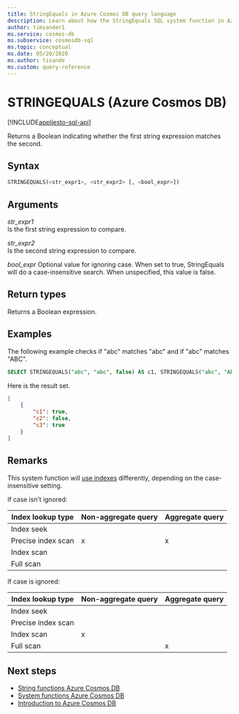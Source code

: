```yaml
---
title: StringEquals in Azure Cosmos DB query language
description: Learn about how the StringEquals SQL system function in Azure Cosmos DB returns a Boolean indicating whether the first string expression matches the second
author: timsander1
ms.service: cosmos-db
ms.subservice: cosmosdb-sql
ms.topic: conceptual
ms.date: 05/20/2020
ms.author: tisande
ms.custom: query-reference
---
```

# STRINGEQUALS (Azure Cosmos DB)
[!INCLUDE[appliesto-sql-api](includes/appliesto-sql-api.md)]

 Returns a Boolean indicating whether the first string expression matches the second.  
  
## Syntax
  
```sql
STRINGEQUALS(<str_expr1>, <str_expr2> [, <bool_expr>])  
```  
  
## Arguments
  
*str_expr1*  
   Is the first string expression to compare.  
  
*str_expr2*  
   Is the second string expression to compare.  

*bool_expr*
    Optional value for ignoring case. When set to true, StringEquals will do a case-insensitive search. When unspecified, this value is false.
  
## Return types
  
  Returns a Boolean expression.  
  
## Examples
  
  The following example checks if "abc" matches "abc" and if "abc" matches "ABC".  
  
```sql
SELECT STRINGEQUALS("abc", "abc", false) AS c1, STRINGEQUALS("abc", "ABC", false) AS c2,  STRINGEQUALS("abc", "ABC", true) AS c3
```  
  
 Here is the result set.  
  
```json
[
    {
        "c1": true,
        "c2": false,
        "c3": true
    }
]
```  

## Remarks

This system function will [use indexes](index-overview.md#index-usage) differently, depending on the case-insensitive setting.

If case isn't ignored:

| Index lookup type | Non-aggregate query | Aggregate query |
| ----------------- | ------------------- | --------------- |
| Index seek        |                   |                 |
| Precise index scan       | x                   |       x          |
| Index scan        |                     |                 |
| Full scan         |                     |                |

If case is ignored:

| Index lookup type | Non-aggregate query | Aggregate query |
| ----------------- | ------------------- | --------------- |
| Index seek        |                   |                 |
| Precise index scan       |                    |                 |
| Index scan        |        x             |                 |
| Full scan         |                     |          x      |

## Next steps

- [String functions Azure Cosmos DB](sql-query-string-functions.md)
- [System functions Azure Cosmos DB](sql-query-system-functions.md)
- [Introduction to Azure Cosmos DB](introduction.md)
